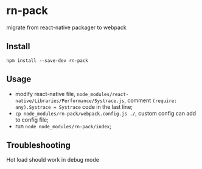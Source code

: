# rn-pack

migrate from react-native packager to webpack

## Install
`npm install --save-dev rn-pack`

## Usage
*  modify react-native file, `node_modules/react-native/Libraries/Performance/Systrace.js`, comment `(require: any).Systrace = Systrace` code  in the last line;
*  `cp node_modules/rn-pack/webpack.config.js ./`, custom config can add to config file;
* run `node node_modules/rn-pack/index`; 

## Troubleshooting
Hot load should work in debug mode

